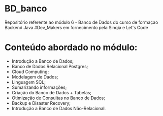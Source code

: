 # BD_banco

Repositório referente ao módulo 6 - Banco de Dados
do curso de formaçao Backend Java #Dev_Makers
em fornecimento pela Sinqia e Let's Code

# Conteúdo abordado no módulo:

- Introdução a Banco de Dados;
- Banco de Dados Relacional Postgres;
- Cloud Computing;
- Modelagem de Dados;
- Linguagem SQL;
- Sumarizando informações;
- Criação do Banco de Dados + Tabelas;
- Otimização de Consultas no Banco de Dados;
- Backup e Disaster Recovery;
- Introdução a Banco de Dados Não-Relacional.
